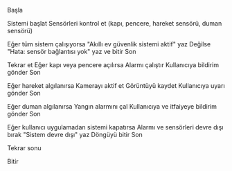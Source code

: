 Başla

Sistemi başlat
Sensörleri kontrol et (kapı, pencere, hareket sensörü, duman sensörü)

Eğer tüm sistem çalışıyorsa
"Akıllı ev güvenlik sistemi aktif" yaz
Değilse
"Hata: sensör bağlantısı yok" yaz ve bitir
Son

Tekrar et
Eğer kapı veya pencere açılırsa
Alarmı çalıştır
Kullanıcıya bildirim gönder
Son

Eğer hareket algılanırsa
Kamerayı aktif et
Görüntüyü kaydet
Kullanıcıya uyarı gönder
Son

Eğer duman algılanırsa
Yangın alarmını çal
Kullanıcıya ve itfaiyeye bildirim gönder
Son

Eğer kullanıcı uygulamadan sistemi kapatırsa
Alarmı ve sensörleri devre dışı bırak
"Sistem devre dışı" yaz
Döngüyü bitir
Son

Tekrar sonu

Bitir
